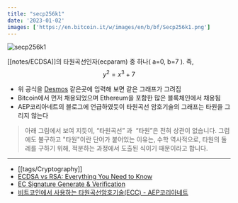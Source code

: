 ```yaml
---
title: "secp256k1"
date: '2023-01-02'
images: ['https://en.bitcoin.it/w/images/en/b/bf/Secp256k1.png']
---
```

![secp256k1](https://en.bitcoin.it/w/images/en/b/bf/Secp256k1.png)

[[notes/ECDSA]]의 타원곡선인자(ecparam) 중 하나( a=0, b=7 ). 즉,
$$y^2 = x^3 + 7$$
- 위 공식을 [Desmos](https://www.desmos.com/calculator) 같은곳에 입력해 보면 같은 그래프가 그려짐
- Bitcoin에서 먼저 채용되었으며 Ethereum을 포함한 많은 블록체인에서 채용됨
- AEP코리아네트의 블로그에 언급하였듯이 타원곡선 암호기술의 그래프는 타원을 그리지 않는다
> 아래 그림에서 보여 지듯이, “타원곡선” 과  “타원”은 전혀 상관이 없습니다. 그럼에도 불구하고 "타원"이란 단어가 붙어있는 이유는, 수학 역사적으로, 타원의 둘레를 구하기 위해, 적분하는 과정에서 도출된 식이기 때문이라고 합니다.

---
- [[tags/Cryptography]]
- [ECDSA vs RSA: Everything You Need to Know](https://sectigostore.com/blog/ecdsa-vs-rsa-everything-you-need-to-know/)
- [EC Signature Generate & Verification](https://8gwifi.org/ecsignverify.jsp)
- [비트코인에서 사용하는 타원곡선암호기술(ECC) - AEP코리아네트](https://blog.naver.com/aepkoreanet/221178375642)